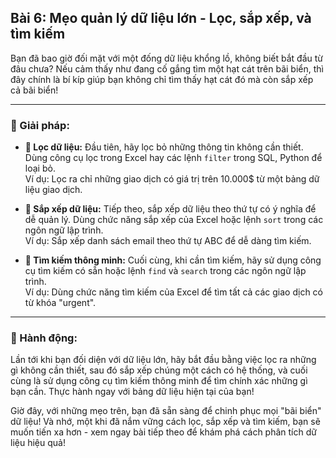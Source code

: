 ## Bài 6: Mẹo quản lý dữ liệu lớn - Lọc, sắp xếp, và tìm kiếm

Bạn đã bao giờ đối mặt với một đống dữ liệu khổng lồ, không biết bắt đầu từ đâu chưa? Nếu cảm thấy như đang cố gắng tìm một hạt cát trên bãi biển, thì đây chính là bí kíp giúp bạn không chỉ tìm thấy hạt cát đó mà còn sắp xếp cả bãi biển!

---

### 📌 Giải pháp:

- **🔹 Lọc dữ liệu:**
  Đầu tiên, hãy lọc bỏ những thông tin không cần thiết. Dùng công cụ lọc trong Excel hay các lệnh `filter` trong SQL, Python để loại bỏ.  
  Ví dụ: Lọc ra chỉ những giao dịch có giá trị trên 10.000$ từ một bảng dữ liệu giao dịch.

- **🔹 Sắp xếp dữ liệu:**
  Tiếp theo, sắp xếp dữ liệu theo thứ tự có ý nghĩa để dễ quản lý. Dùng chức năng sắp xếp của Excel hoặc lệnh `sort` trong các ngôn ngữ lập trình.  
  Ví dụ: Sắp xếp danh sách email theo thứ tự ABC để dễ dàng tìm kiếm.

- **🔹 Tìm kiếm thông minh:**
  Cuối cùng, khi cần tìm kiếm, hãy sử dụng công cụ tìm kiếm có sẵn hoặc lệnh `find` và `search` trong các ngôn ngữ lập trình.  
  Ví dụ: Dùng chức năng tìm kiếm của Excel để tìm tất cả các giao dịch có từ khóa "urgent".

---

### 🚀 Hành động:

Lần tới khi bạn đối diện với dữ liệu lớn, hãy bắt đầu bằng việc lọc ra những gì không cần thiết, sau đó sắp xếp chúng một cách có hệ thống, và cuối cùng là sử dụng công cụ tìm kiếm thông minh để tìm chính xác những gì bạn cần. Thực hành ngay với bảng dữ liệu hiện tại của bạn!

Giờ đây, với những mẹo trên, bạn đã sẵn sàng để chinh phục mọi "bãi biển" dữ liệu! Và nhớ, một khi đã nắm vững cách lọc, sắp xếp và tìm kiếm, bạn sẽ muốn tiến xa hơn - xem ngay bài tiếp theo để khám phá cách phân tích dữ liệu hiệu quả!
